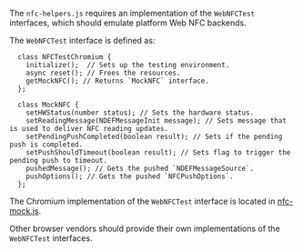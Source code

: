 The `nfc-helpers.js` requires an implementation of
the `WebNFCTest` interfaces, which should emulate platform Web NFC backends.

The `WebNFCTest` interface is defined as:

```
  class NFCTestChromium {
    initialize();  // Sets up the testing environment.
    async reset(); // Frees the resources.
    getMockNFC(); // Returns `MockNFC` interface.
  };

  class MockNFC {
    setHWStatus(number status); // Sets the hardware status.
    setReadingMessage(NDEFMessageInit message); // Sets message that is used to deliver NFC reading updates.
    setPendingPushCompleted(boolean result); // Sets if the pending push is completed.
    setPushShouldTimeout(boolean result); // Sets flag to trigger the pending push to timeout.
    pushedMessage(); // Gets the pushed `NDEFMessageSource`.
    pushOptions(); // Gets the pushed `NFCPushOptions`.
  };
```

The Chromium implementation of the `WebNFCTest` interface is located in
[nfc-mock.js](../resources/chromium/nfc-mock.js).

Other browser vendors should provide their own implementations of
the `WebNFCTest` interfaces.
